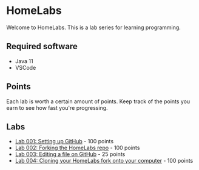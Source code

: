 # HomeLabs

Welcome to HomeLabs. This is a lab series for learning programming.

## Required software

* Java 11
* VSCode

## Points

Each lab is worth a certain amount of points. Keep track of the points
you earn to see how fast you're progressing.

## Labs

* [Lab 001: Setting up GitHub](./lab001/README.md) - 100 points
* [Lab 002: Forking the HomeLabs repo](./lab002/README.md) - 100 points
* [Lab 003: Editing a file on GitHub](./lab003/README.md) - 25 points
* [Lab 004: Cloning your HomeLabs fork onto your computer](./lab004/README.md) - 100 points
